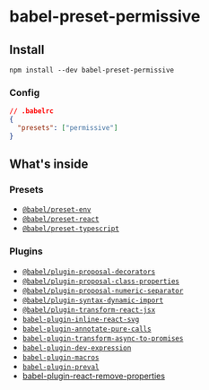 # babel-preset-permissive

## Install

```shell
npm install --dev babel-preset-permissive
```

### Config

```json
// .babelrc
{
  "presets": ["permissive"]
}
```

## What's inside

### Presets

- [`@babel/preset-env`](https://babeljs.io/docs/en/babel-preset-env)
- [`@babel/preset-react`](https://babeljs.io/docs/en/babel-preset-react)
- [`@babel/preset-typescript`](https://babeljs.io/docs/en/babel-preset-typescript)

### Plugins

- [`@babel/plugin-proposal-decorators`](https://babeljs.io/docs/en/babel-plugin-proposal-decorators)
- [`@babel/plugin-proposal-class-properties`](https://babeljs.io/docs/en/babel-plugin-proposal-class-properties)
- [`@babel/plugin-proposal-numeric-separator`](https://babeljs.io/docs/en/babel-plugin-proposal-numeric-separator)
- [`@babel/plugin-syntax-dynamic-import`](https://babeljs.io/docs/en/babel-plugin-syntax-dynamic-import)
- [`@babel/plugin-transform-react-jsx`](https://babeljs.io/docs/en/babel-plugin-transform-react-jsx)
- [`babel-plugin-inline-react-svg`](https://github.com/airbnb/babel-plugin-inline-react-svg)
- [`babel-plugin-annotate-pure-calls`](https://github.com/Andarist/babel-plugin-annotate-pure-calls)
- [`babel-plugin-transform-async-to-promises`](https://github.com/rpetrich/babel-plugin-transform-async-to-promises)
- [`babel-plugin-dev-expression`](https://github.com/4Catalyzer/babel-plugin-dev-expression)
- [`babel-plugin-macros`](https://github.com/kentcdodds/babel-plugin-macros)
- [`babel-plugin-preval`](https://github.com/kentcdodds/babel-plugin-preval)
- [babel-plugin-react-remove-properties](https://github.com/oliviertassinari/babel-plugin-react-remove-properties)
